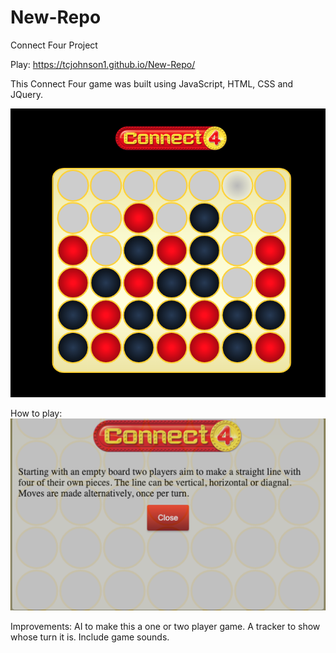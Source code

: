 # New-Repo
Connect Four Project

Play: https://tcjohnson1.github.io/New-Repo/

This Connect Four game was built using JavaScript, HTML, CSS and JQuery.


![Image of Game Board](https://github.com/TCJohnson1/New-Repo/blob/main/images/GameBoard.jpeg)



How to play:
![Image of How To Play](https://github.com/TCJohnson1/New-Repo/blob/main/images/HowToPlay.jpeg)

Improvements:
AI to make this a one or two player game.
A tracker to show whose turn it is.
Include game sounds.